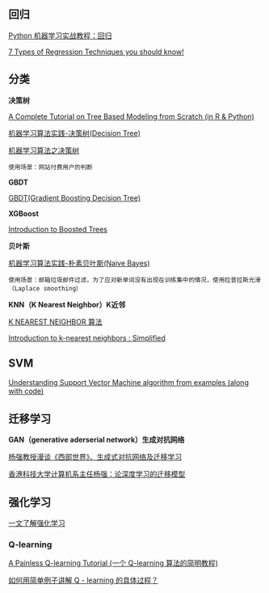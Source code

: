 
## 回归
[Python 机器学习实战教程：回归](http://blog.csdn.net/wizardforcel/article/details/73380636)

[7 Types of Regression Techniques you should know!](https://www.analyticsvidhya.com/blog/2015/08/comprehensive-guide-regression/)

## 分类

**决策树**

[A Complete Tutorial on Tree Based Modeling from Scratch (in R & Python)](https://www.analyticsvidhya.com/blog/2016/04/complete-tutorial-tree-based-modeling-scratch-in-python/)

[机器学习算法实践-决策树(Decision Tree)](https://zhuanlan.zhihu.com/p/27905967)

[机器学习算法之决策树](http://www.jianshu.com/p/6eecdeee5012)

`使用场景：网站付费用户的判断`



**GBDT**

[GBDT(Gradient Boosting Decision Tree)](http://www.jianshu.com/p/005a4e6ac775)

**XGBoost**

[Introduction to Boosted Trees](http://xgboost.readthedocs.io/en/latest/model.html)

**贝叶斯**

[机器学习算法实践-朴素贝叶斯(Naive Bayes)](https://zhuanlan.zhihu.com/p/27906640)

`使用场景：邮箱垃圾邮件过滤，为了应对新单词没有出现在训练集中的情况，使用拉普拉斯光滑（Laplace smoothing）`

**KNN（K Nearest Neighbor）K近邻**

[K NEAREST NEIGHBOR 算法](http://coolshell.cn/articles/8052.html)

[Introduction to k-nearest neighbors : Simplified](https://www.analyticsvidhya.com/blog/2014/10/introduction-k-neighbours-algorithm-clustering/)

## SVM

[Understanding Support Vector Machine algorithm from examples (along with code)](https://www.analyticsvidhya.com/blog/2015/10/understaing-support-vector-machine-example-code/)

## 迁移学习

**GAN（generative aderserial network）生成对抗网络**

[杨强教授漫谈《西部世界》、生成式对抗网络及迁移学习](http://geek.csdn.net/news/detail/197755)

[香港科技大学计算机系主任杨强：论深度学习的迁移模型](http://blog.csdn.net/wemedia/details.html?id=40903)


## 强化学习

[一文了解强化学习](http://geek.csdn.net/news/detail/201928)

### Q-learning

[A Painless Q-learning Tutorial (一个 Q-learning 算法的简明教程)](http://blog.csdn.net/itplus/article/details/9361915)

[如何用简单例子讲解 Q - learning 的具体过程？](https://www.zhihu.com/question/26408259/answer/123230350)
